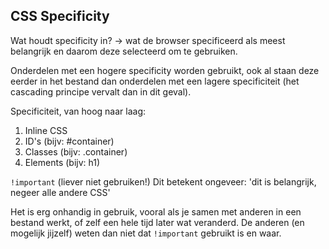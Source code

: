 ## CSS Specificity

Wat houdt specificity in? -> wat de browser specificeerd als meest belangrijk en daarom deze selecteerd om te gebruiken.

Onderdelen met een hogere specificity worden gebruikt, ook al staan deze eerder in het bestand dan onderdelen met een lagere specificiteit (het cascading principe vervalt dan in dit geval).

Specificiteit, van hoog naar laag:

1. Inline CSS
2. ID's (bijv: #container)
3. Classes (bijv: .container)
4. Elements (bijv: h1)


`!important` (liever niet gebruiken!)
Dit betekent ongeveer: 'dit is belangrijk, negeer alle andere CSS'

Het is erg onhandig in gebruik, vooral als je samen met anderen in een bestand werkt, of zelf een hele tijd later wat veranderd.
De anderen (en mogelijk jijzelf) weten dan niet dat `!important` gebruikt is en waar.